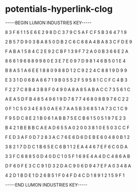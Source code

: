 # potentials-hyperlink-clog

-----BEGIN LUMON INDUSTRIES KEY-----

8 3 F 6 1 1 5 E 6 E 2 9 8 D C 3 7 9 C 5 A F C F 5 B 3 6 4 7 1 9

2 B 5 7 D 9 0 3 B A 8 5 0 D B 2 C 6 C 6 8 A 4 B A 8 3 C F D E 9

F A B A 1 5 8 4 C 2 E 9 2 C B F 1 3 9 F 7 2 A 0 0 B 3 6 6 E 2 A

8 6 8 1 9 6 8 8 9 9 8 0 E 3 E 7 E 0 9 7 D 9 8 1 4 6 B 5 0 1 E 4

B 8 A 5 1 A 6 E E 1 8 8 0 9 8 8 D 1 2 C 9 2 2 4 C 8 8 1 9 D 9 9

E 3 3 1 D 0 6 B A 8 6 7 1 9 B 0 5 5 2 F 5 9 5 8 1 C C F C 4 B 3

F 2 2 7 C 8 B 4 3 B 8 F 0 4 9 0 A 8 A 8 5 A B A C C 7 3 5 6 1 C

A E A 5 D F B 4 8 5 4 9 6 1 9 D 7 8 7 7 4 6 8 0 8 B 9 7 6 C 2 2

0 F 1 C 5 0 3 4 E 8 5 0 A E 6 7 A A 5 B 3 6 8 5 1 A 7 3 C 1 C 9

F 9 5 D C 8 E 2 1 B 0 6 1 A B B 7 5 E C B 6 1 5 0 5 1 9 7 E 2 3

B 4 2 1 B E B B C A E A D 6 5 5 A 0 2 0 0 3 8 1 0 E 5 0 3 C C F

F E D 3 A F 0 D 7 2 8 3 A C 7 6 E 6 D 6 D E B E 6 0 4 8 0 B 1 2

3 8 2 1 7 D D C 1 B 6 5 E C 6 B 1 1 2 E A 4 4 6 7 E F 6 C 0 D A

3 3 F C 6 8 8 5 0 D 4 0 D C 1 0 5 F 1 6 9 E 4 A 4 D C 4 8 6 A B

D F 6 0 F E 3 C C 9 1 D 3 2 D A C 9 0 6 D 9 4 7 E F A 0 3 4 8 A

4 2 D 1 B D E 1 D 2 6 B 5 1 F 0 4 F D 4 C D 1 8 9 1 2 1 5 9 F 1

-----END LUMON INDUSTRIES KEY-----
